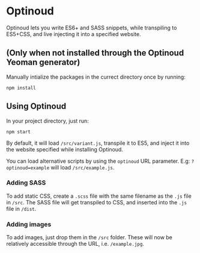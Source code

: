 # Optinoud

Optinoud lets you write ES6+ and SASS snippets, while transpiling to ES5+CSS, and live injecting it into a specified website.

## (Only when not installed through the Optinoud Yeoman generator)

Manually intialize the packages in the currect directory once by running:

```shell
npm install
```

## Using Optinoud

In your project directory, just run:

```shell
npm start
```

By default, it will load `/src/variant.js`, transpile it to ES5, and inject it into the website specified while installing Optinoud.

You can load alternative scripts by using the `optinoud` URL parameter. E.g: `?optinoud=example` will load `/src/example.js`.

### Adding SASS

To add static CSS, create a `.scss` file with the same filename as the `.js` file in `/src`. The SASS file will get transpiled to CSS, and inserted into the `.js` file in `/dist`.

### Adding images

To add images, just drop them in the `/src` folder. These will now be relatively accessible through the URL, i.e. `/example.jpg`.
